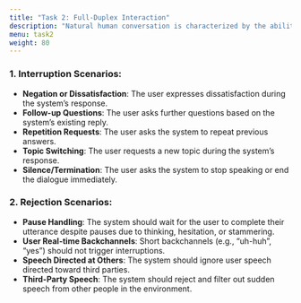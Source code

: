```yaml
---
title: "Task 2: Full-Duplex Interaction"
description: "Natural human conversation is characterized by the ability to interrupt, pause, or respond at any time, rather than adhering to rigid turn-taking. This track evaluates a speech dialogue system’s capacity to react swiftly, stop appropriately, and respond naturally in scenarios involving interruptions, follow-up questions, topic shifts, or background noise. Annotated real-world multi-turn Chinese and English dialogue datasets will be provided, covering typical interruption and rejection scenarios. Systems will be comprehensively assessed based on response speed, behavioral rationality, and linguistic naturalness. This track aims to advance voice dialogue systems toward human-like communication."
menu: task2
weight: 80
---
```



### **1. Interruption Scenarios**:

- **Negation or Dissatisfaction**: The user expresses dissatisfaction during the system’s response.
- **Follow-up Questions**: The user asks further questions based on the system’s existing reply.
- **Repetition Requests**: The user asks the system to repeat previous answers.
- **Topic Switching**: The user requests a new topic during the system’s response.
- **Silence/Termination**: The user asks the system to stop speaking or end the dialogue immediately.

### 2. **Rejection Scenarios**:

- **Pause Handling**: The system should wait for the user to complete their utterance despite pauses due to thinking, hesitation, or stammering.
- **User Real-time Backchannels**: Short backchannels (e.g., “uh-huh”, “yes”) should not trigger interruptions.
- **Speech Directed at Others**: The system should ignore user speech directed toward third parties.
- **Third-Party Speech**: The system should reject and filter out sudden speech from other people in the environment.